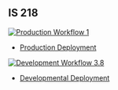 ## IS 218

[![Production Workflow 1](https://github.com/CrisT195/is218-final-flask/actions/workflows/prod.yml/badge.svg)](https://github.com/CrisT195/is218-final-flask/actions/workflows/prod.yml)

* [Production Deployment](https://is218-final-prod.herokuapp.com/)


[![Development Workflow 3.8](https://github.com/CrisT195/is218-final-flask/actions/workflows/dev.yml/badge.svg)](https://github.com/CrisT195/is218-final-flask/actions/workflows/dev.yml)

* [Developmental Deployment](https://is218-final-dev.herokuapp.com/)
